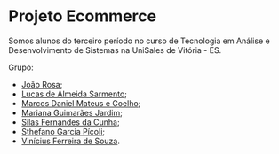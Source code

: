 # Projeto Ecommerce
Somos alunos do terceiro período no curso de Tecnologia em Análise e Desenvolvimento de Sistemas na UniSales de Vitória - ES.


Grupo:
- [João Rosa](https://github.com/joaorosa1);
- [Lucas de Almeida Sarmento](https://github.com/Lucas-Almeida-Sar);
- [Marcos Daniel Mateus e Coelho](https://github.com/barvous);
- [Mariana Guimarães Jardim](https://github.com/MarianaGJ);
- [Silas Fernandes da Cunha](https://github.com/silascunha);
- [Sthefano Garcia Pícoli](https://github.com/steuf0);
- [Vinícius Ferreira de Souza](https://github.com/vfdesouza).
